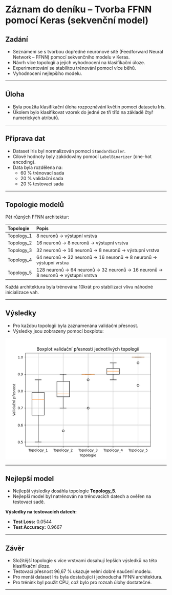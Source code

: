 # Záznam do deníku – Tvorba FFNN pomocí Keras (sekvenční model)

## Zadání
- Seznámení se s tvorbou dopředné neuronové sítě (Feedforward Neural Network – FFNN) pomocí sekvenčního modelu v Keras.
- Návrh více topologií a jejich vyhodnocení na klasifikační úloze.
- Experimentování se stabilitou trénování pomocí více běhů.
- Vyhodnocení nejlepšího modelu.

---

## Úloha
- Byla použita klasifikační úloha rozpoznávání květin pomocí datasetu Iris.
- Úkolem bylo klasifikovat vzorek do jedné ze tří tříd na základě čtyř numerických atributů.

---

## Příprava dat
- Dataset Iris byl normalizován pomocí `StandardScaler`.
- Cílové hodnoty byly zakódovány pomocí `LabelBinarizer` (one-hot encoding).
- Data byla rozdělena na:
  - 60 % trénovací sada
  - 20 % validační sada
  - 20 % testovací sada

---

## Topologie modelů
Pět různých FFNN architektur:

| Topologie | Popis |
|:----------|:------|
| Topology_1 | 8 neuronů → výstupní vrstva |
| Topology_2 | 16 neuronů → 8 neuronů → výstupní vrstva |
| Topology_3 | 32 neuronů → 16 neuronů → 8 neuronů → výstupní vrstva |
| Topology_4 | 64 neuronů → 32 neuronů → 16 neuronů → 8 neuronů → výstupní vrstva |
| Topology_5 | 128 neuronů → 64 neuronů → 32 neuronů → 16 neuronů → 8 neuronů → výstupní vrstva |

Každá architektura byla trénována 10krát pro stabilizaci vlivu náhodné inicializace vah.

---

## Výsledky

- Pro každou topologii byla zaznamenána validační přesnost.
- Výsledky jsou zobrazeny pomocí boxplotu:

![Boxplot validační přesnosti](../images/boxplot_val_accuracy.png)

---

## Nejlepší model

- Nejlepší výsledky dosáhla topologie **Topology_5**.
- Nejlepší model byl natrénován na trénovacích datech a ověřen na testovací sadě.

**Výsledky na testovacích datech:**
- **Test Loss:** 0.0544
- **Test Accuracy:** 0.9667

---

## Závěr
- Složitější topologie s více vrstvami dosahují lepších výsledků na této klasifikační úloze.
- Testovací přesnost 96,67 % ukazuje velmi dobré naučení modelu.
- Pro menší dataset Iris byla dostačující i jednoduchá FFNN architektura.
- Pro trénink byl použit CPU, což bylo pro rozsah úlohy dostatečné.

---
